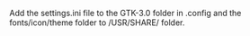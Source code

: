   Add the settings.ini file to the GTK-3.0 folder in .config and the fonts/icon/theme folder to /USR/SHARE/ folder.
  

